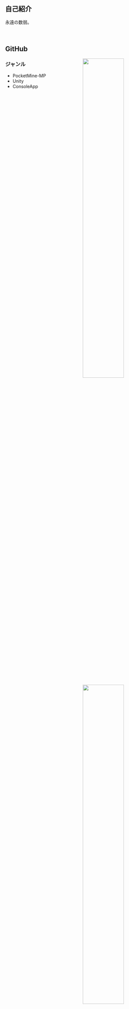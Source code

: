 ## 自己紹介
永遠の数弱。<br>
<br>
<br>

## GitHub
<a href="stat">
  <img src="https://github-readme-stats.vercel.app/api?username=rark7040&show_icons=true&theme=react&count_private=true&include_all_commits=true" width=51% align="right" />
  <img src="https://github-readme-stats.vercel.app/api/top-langs/?username=rark7040&layout=compact&theme=react" width=51% align="right"/>
</a>

### ジャンル

- PocketMine-MP
- Unity
- ConsoleApp


<a href="graph">
  <img src="https://activity-graph.herokuapp.com/graph?username=rark7040&theme=react-dark" width=100%/>
</a>
